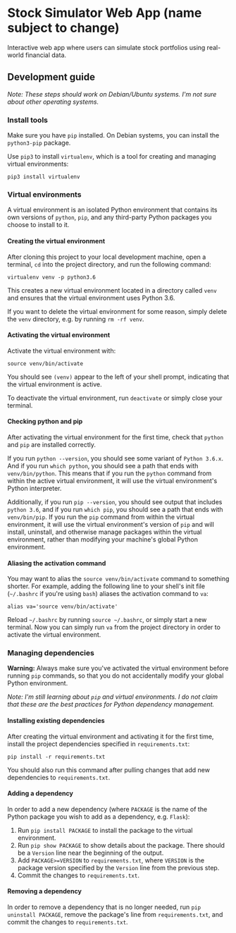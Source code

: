 # Stock Simulator Web App (name subject to change)

Interactive web app where users can simulate stock portfolios using real-world financial data.

## Development guide

*Note: These steps should work on Debian/Ubuntu systems. I'm not sure about
other operating systems.*

### Install tools

Make sure you have `pip` installed. On Debian systems, you can install the
`python3-pip` package.

Use `pip3` to install `virtualenv`, which is a tool for creating and managing
virtual environments:

```
pip3 install virtualenv
```

### Virtual environments

A virtual environment is an isolated Python environment that contains its own
versions of `python`, `pip`, and any third-party Python packages you choose to
install to it.

#### Creating the virtual environment

After cloning this project to your local development machine, open a terminal,
`cd` into the project directory, and run the following command:

```
virtualenv venv -p python3.6
```

This creates a new virtual environment located in a directory called `venv` and
ensures that the virtual environment uses Python 3.6.

If you want to delete the virtual environment for some reason, simply delete
the `venv` directory, e.g. by running `rm -rf venv`.

#### Activating the virtual environment

Activate the virtual environment with:

```
source venv/bin/activate
```

You should see `(venv)` appear to the left of your shell prompt, indicating
that the virtual environment is active.

To deactivate the virtual environment, run `deactivate` or simply close your
terminal.

#### Checking python and pip

After activating the virtual environment for the first time, check that
`python` and `pip` are installed correctly.

If you run `python --version`, you should see some variant of `Python 3.6.x`.
And if you run `which python`, you should see a path that ends with
`venv/bin/python`. This means that if you run the `python` command from within
the active virtual environment, it will use the virtual environment's Python
interpreter.

Additionally, if you run `pip --version`, you should see output that includes
`python 3.6`, and if you run `which pip`, you should see a path that ends with
`venv/bin/pip`. If you run the `pip` command from within the virtual
environment, it will use the virtual environment's version of `pip` and will
install, uninstall, and otherwise manage packages within the virtual
environment, rather than modifying your machine's global Python environment.

#### Aliasing the activation command

You may want to alias the `source venv/bin/activate` command to something
shorter. For example, adding the following line to your shell's init file
(`~/.bashrc` if you're using `bash`) aliases the activation command to `va`:

```
alias va='source venv/bin/activate'
```

Reload `~/.bashrc` by running `source ~/.bashrc`, or simply start a new
terminal. Now you can simply run `va` from the project directory in order to
activate the virtual environment.

### Managing dependencies

**Warning:** Always make sure you've activated the virtual environment before
running `pip` commands, so that you do not accidentally modify your global
Python environment.

*Note: I'm still learning about `pip` and virtual environments. I do not claim
that these are the best practices for Python dependency management.*

#### Installing existing dependencies

After creating the virtual environment and activating it for the first time,
install the project dependencies specified in `requirements.txt`:

```
pip install -r requirements.txt
```

You should also run this command after pulling changes that add new
dependencies to `requirements.txt`.

#### Adding a dependency

In order to add a new dependency (where `PACKAGE` is the name of the Python
package you wish to add as a dependency, e.g. `Flask`):

1. Run `pip install PACKAGE` to install the package to the virtual
   environment.
2. Run `pip show PACKAGE` to show details about the package. There should be
   a `Version` line near the beginning of the output.
3. Add `PACKAGE>=VERSION` to `requirements.txt`, where `VERSION` is the package
   version specified by the `Version` line from the previous step.
4. Commit the changes to `requirements.txt`.

#### Removing a dependency

In order to remove a dependency that is no longer needed, run `pip uninstall
PACKAGE`, remove the package's line from `requirements.txt`, and commit the
changes to `requirements.txt`.

